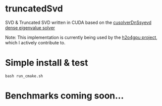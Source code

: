 # truncatedSvd

SVD & Truncated SVD written in CUDA based on the [cusolverDnSsyevd dense eigenvalue solver](http://docs.nvidia.com/cuda/cusolver/index.html#cuds-lt-t-gt-syevd)

Note: This implementation is currently being used by the [h2o4gpu project](https://github.com/h2oai/h2o4gpu/tree/master/src/gpu/tsvd), which I actively contribute to.

# Simple install & test

`bash run_cmake.sh`

# Benchmarks coming soon...

